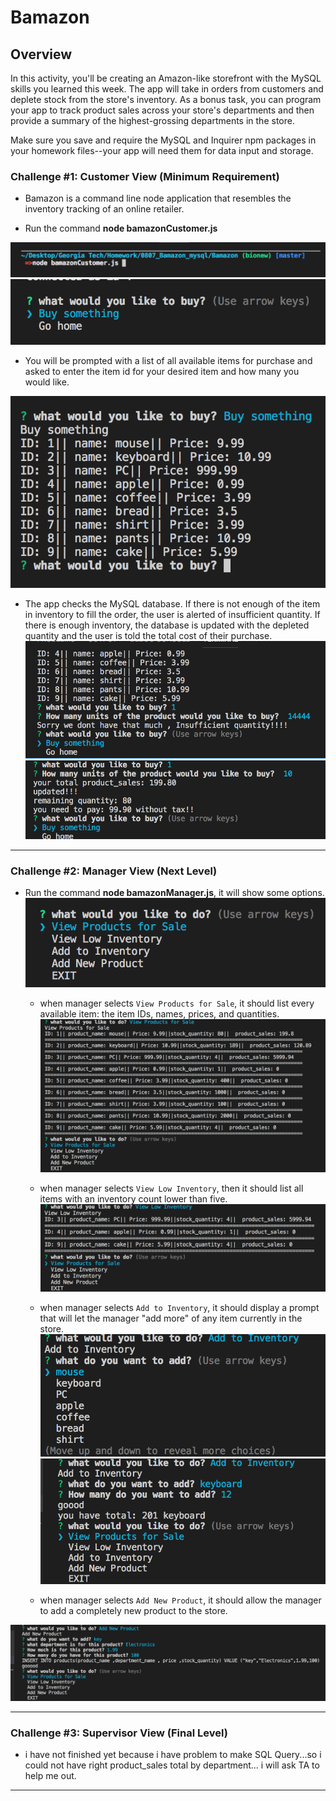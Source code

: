 # Bamazon

## Overview

In this activity, you'll be creating an Amazon-like storefront with the MySQL skills you learned this week. The app will take in orders from customers and deplete stock from the store's inventory. As a bonus task, you can program your app to track product sales across your store's departments and then provide a summary of the highest-grossing departments in the store.

Make sure you save and require the MySQL and Inquirer npm packages in your homework files--your app will need them for data input and storage.




### Challenge #1: Customer View (Minimum Requirement)
* Bamazon is a command line node application that resembles the inventory tracking of an online retailer.

* Run the command **node bamazonCustomer.js**

![CLI screenshot](images/1.png)
![CLI screenshot](images/2.png)


  * You will be prompted with a list of all available items for purchase and asked to enter the item id for your desired item and how many you would like.

![CLI screenshot](images/3.png)




  * The app checks the MySQL database. If there is not enough of the item in inventory to fill the order, the user is alerted of insufficient quantity. If there is enough inventory, the database is updated with the depleted quantity and the user is told the total cost of their purchase.
![CLI screenshot](images/5.png)
![CLI screenshot](images/4.png)

- - -



### Challenge #2: Manager View (Next Level)

* Run the command **node bamazonManager.js**, it will show some options.
  ![CLI screenshot](images/6.png)


  * when manager selects `View Products for Sale`, it should list every available item: the item IDs, names, prices, and quantities.
 ![CLI screenshot](images/7.png)

   * when manager selects `View Low Inventory`, then it should list all items with an inventory count lower than five.
 ![CLI screenshot](images/8.png)


   * when manager selects `Add to Inventory`, it should display a prompt that will let the manager "add more" of any item currently in the store.
 ![CLI screenshot](images/9_1.png)
 ![CLI screenshot](images/9_2.png)



  * when manager selects `Add New Product`, it should allow the manager to add a completely new product to the store.

 ![CLI screenshot](images/10.png)




- - -


### Challenge #3: Supervisor View (Final Level)

* i have not finished yet because i have problem to make SQL Query...so i could not have right product_sales total by department...
  i will ask TA to help me out.


- - -